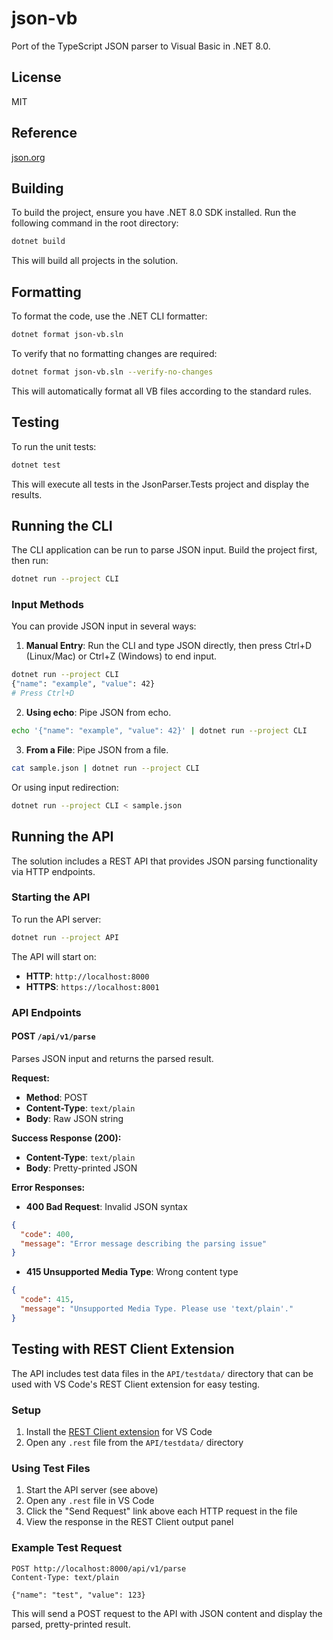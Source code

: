 # json-vb

Port of the TypeScript JSON parser to Visual Basic in .NET 8.0.

## License

MIT

## Reference

[json.org](https://www.json.org/json-en.html)

## Building

To build the project, ensure you have .NET 8.0 SDK installed. Run the following command in the root directory:

```bash
dotnet build
```

This will build all projects in the solution.

## Formatting

To format the code, use the .NET CLI formatter:

```bash
dotnet format json-vb.sln
```

To verify that no formatting changes are required:

```bash
dotnet format json-vb.sln --verify-no-changes
```

This will automatically format all VB files according to the standard rules.

## Testing

To run the unit tests:

```bash
dotnet test
```

This will execute all tests in the JsonParser.Tests project and display the results.

## Running the CLI

The CLI application can be run to parse JSON input. Build the project first, then run:

```bash
dotnet run --project CLI
```

### Input Methods

You can provide JSON input in several ways:

1. **Manual Entry**: Run the CLI and type JSON directly, then press Ctrl+D (Linux/Mac) or Ctrl+Z (Windows) to end input.

```bash
dotnet run --project CLI
{"name": "example", "value": 42}
# Press Ctrl+D
```

2. **Using echo**: Pipe JSON from echo.

```bash
echo '{"name": "example", "value": 42}' | dotnet run --project CLI
```

3. **From a File**: Pipe JSON from a file.

```bash
cat sample.json | dotnet run --project CLI
```

Or using input redirection:

```bash
dotnet run --project CLI < sample.json
```

## Running the API

The solution includes a REST API that provides JSON parsing functionality via HTTP endpoints.

### Starting the API

To run the API server:

```bash
dotnet run --project API
```

The API will start on:

- **HTTP**: `http://localhost:8000`
- **HTTPS**: `https://localhost:8001`

### API Endpoints

#### POST `/api/v1/parse`

Parses JSON input and returns the parsed result.

**Request:**

- **Method**: POST
- **Content-Type**: `text/plain`
- **Body**: Raw JSON string

**Success Response (200):**

- **Content-Type**: `text/plain`
- **Body**: Pretty-printed JSON

**Error Responses:**

- **400 Bad Request**: Invalid JSON syntax

```json
{
  "code": 400,
  "message": "Error message describing the parsing issue"
}
```

- **415 Unsupported Media Type**: Wrong content type

```json
{
  "code": 415,
  "message": "Unsupported Media Type. Please use 'text/plain'."
}
```

## Testing with REST Client Extension

The API includes test data files in the `API/testdata/` directory that can be used with VS Code's REST Client extension for easy testing.

### Setup

1. Install the [REST Client extension](https://marketplace.visualstudio.com/items?itemName=humao.rest-client) for VS Code
2. Open any `.rest` file from the `API/testdata/` directory

### Using Test Files

1. Start the API server (see above)
2. Open any `.rest` file in VS Code
3. Click the "Send Request" link above each HTTP request in the file
4. View the response in the REST Client output panel

### Example Test Request

```http
POST http://localhost:8000/api/v1/parse
Content-Type: text/plain

{"name": "test", "value": 123}
```

This will send a POST request to the API with JSON content and display the parsed, pretty-printed result.
